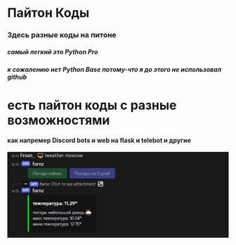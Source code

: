 # Пайтон Коды
### Здесь разные коды на питоне
##### самый легкий это Python Pro
##### к сожалению нет Python Base потому-что я до этого не использовал github

# есть пайтон коды с разные возможностями
#### как напремер Discord bots и web на flask и telebot и другие
![image.png](./Lesons/images/Discord_6NkYeqQNQw.png)

